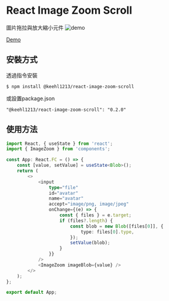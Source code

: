 # React Image Zoom Scroll

圖片拖拉與放大縮小元件
![demo](/files/app-demo.gif)

[Demo](https://keehl1213.github.io/react-image-zoom-scroll/)

## 安裝方式

透過指令安裝

`$ npm install @keehl1213/react-image-zoom-scroll`

或設置package.json

`"@keehl1213/react-image-zoom-scroll": "0.2.0"`

## 使用方法

```typescript
import React, { useState } from 'react';
import { ImageZoom } from 'components';

const App: React.FC = () => {
    const [value, setValue] = useState<Blob>();
    return (
        <>
            <input
                type="file"
                id="avatar"
                name="avatar"
                accept="image/png, image/jpeg"
                onChange={(e) => {
                    const { files } = e.target;
                    if (files?.length) {
                        const blob = new Blob([files[0]], {
                            type: files[0].type,
                        });
                        setValue(blob);
                    }
                }}
            />
            <ImageZoom imageBlob={value} />
        </>
    );
};

export default App;

```
